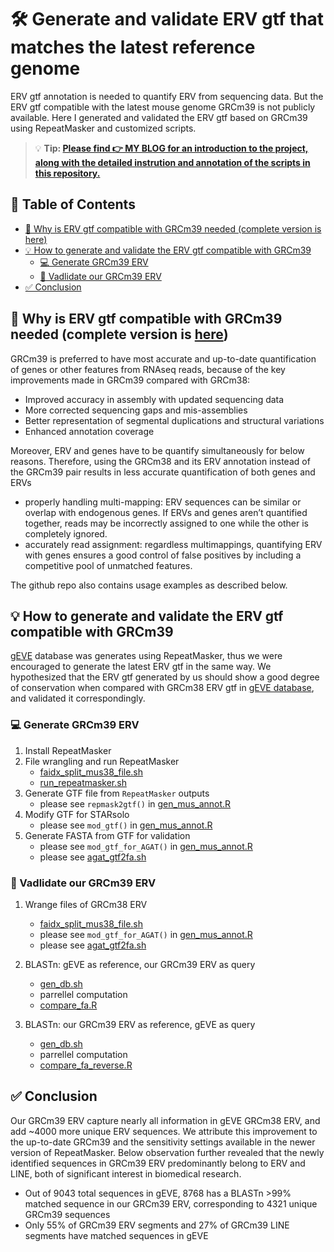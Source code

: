 # 🛠️ Generate and validate ERV gtf that matches the latest reference genome
ERV gtf annotation is needed to quantify ERV from sequencing data. But the ERV gtf compatible with the latest mouse genome GRCm39 is not publicly available. Here I generated and validated the ERV gtf based on GRCm39 using RepeatMasker and customized scripts.

> 💡 **Tip: [Please find **👉 MY BLOG** for an introduction to the project, along with the detailed instrution and annotation of the scripts in this repository.](https://myhugoblog)**

## 📑 Table of Contents
- [📘 Why is ERV gtf compatible with GRCm39 needed (complete version is here)](#-why-is-erv-gtf-compatible-with-grcm39-needed-complete-version-is-here)
- [💡 How to generate and validate the ERV gtf compatible with GRCm39](#-how-to-generate-and-validate-the-erv-gtf-compatible-with-grcm39)
  - [💻 Generate GRCm39 ERV](#-generate-grcm39-erv)
  - [🧾 Vadlidate our GRCm39 ERV](#-vadlidate-our-grcm39-erv)
- [✅ Conclusion](#-conclusion)

## 📘 Why is ERV gtf compatible with GRCm39 needed (complete version is [here](myhugoblod))

GRCm39 is preferred to have most accurate and up-to-date quantification of genes or other features from RNAseq reads, because of the key improvements made in GRCm39 compared with GRCm38:
- Improved accuracy in assembly with updated sequencing data
- More corrected sequencing gaps and mis-assemblies
- Better representation of segmental duplications and structural variations
- Enhanced annotation coverage

Moreover, ERV and genes have to be quantify simultaneously for below reasons. Therefore, using the GRCm38 and its ERV annotation instead of the GRCm39 pair results in less accurate quantification of both genes and ERVs
- properly handling multi-mapping: ERV sequences can be similar or overlap with endogenous genes. If ERVs and genes aren’t quantified together, reads may be incorrectly assigned to one while the other is completely ignored.
- accurately read assignment: regardless multimappings, quantifying ERV with genes ensures a good control of false positives by including a competitive pool of unmatched features.

The github repo also contains usage examples as described below.

## 💡 How to generate and validate the ERV gtf compatible with GRCm39
[gEVE](https://pmc.ncbi.nlm.nih.gov/articles/PMC4885607/) database was generates using RepeatMasker, thus we were encouraged to generate the latest ERV gtf in the same way. We hypothesized that the ERV gtf generated by us should show a good degree of conservation when compared with GRCm38 ERV gtf in [gEVE database](http://geve.med.u-tokai.ac.jp/), and validated it correspondingly.

### 💻 Generate GRCm39 ERV
1. Install RepeatMasker
2. File wrangling and run RepeatMasker
   - [faidx_split_mus38_file.sh](faidx_split_mus38_file.sh)
   - [run_repeatmasker.sh](run_repeatmasker.sh)
4. Generate GTF file from `RepeatMasker` outputs
   - please see `repmask2gtf()` in [gen_mus_annot.R](gen_mus_annot.R)
5. Modify GTF for STARsolo
   - please see `mod_gtf()` in [gen_mus_annot.R](gen_mus_annot.R)
7. Generate FASTA from GTF for validation
   - please see `mod_gtf_for_AGAT()` in [gen_mus_annot.R](gen_mus_annot.R)
   - please see [agat_gtf2fa.sh](agat_gtf2fa.sh)


### 🧾 Vadlidate our GRCm39 ERV
1. Wrange files of GRCm38 ERV
   - [faidx_split_mus38_file.sh](faidx_split_mus38_file.sh)
   - please see `mod_gtf_for_AGAT()` in [gen_mus_annot.R](gen_mus_annot.R)
   - please see [agat_gtf2fa.sh](agat_gtf2fa.sh)

3. BLASTn: gEVE as reference, our GRCm39 ERV as query
   - [gen_db.sh](gen_db.sh)
   - parrellel computation
   - [compare_fa.R](compare_fa.R)
4. BLASTn: our GRCm39 ERV as reference, gEVE as query
   - [gen_db.sh](gen_db.sh)
   - parrellel computation
   - [compare_fa_reverse.R](compare_fa_reverse.R)



## ✅ Conclusion
Our GRCm39 ERV capture nearly all information in gEVE GRCm38 ERV, and add ~4000 more unique ERV sequences. We attribute this improvement to the up-to-date GRCm39 and the sensitivity settings available in the newer version of RepeatMasker. Below observation further revealed that the newly identified sequences in GRCm39 ERV predominantly belong to ERV and LINE, both of significant interest in biomedical research.
- Out of 9043 total sequences in gEVE, 8768 has a BLASTn \>99% matched sequence in our GRCm39 ERV, corresponding to 4321 unique GRCm39 sequences
- Only 55% of GRCm39 ERV segments and 27% of GRCm39 LINE segments have matched sequences in gEVE
